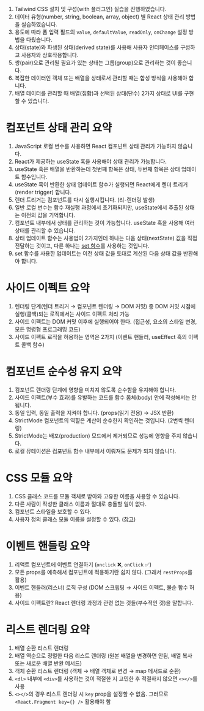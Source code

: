 1. Tailwind CSS 설치 및 구성(with 플러그인) 실습을 진행하였습니다.
1. 데이터 유형(number, string, boolean, array, object) 별 React 상태 관리 방법을 실습하였습니다.
1. 용도에 따라 폼 입력 필드의 `value`, `defaultValue`, `readOnly`, `onChange` 설정 방법을 다뤘습니다.
1. 상태(state)와 파생된 상태(derived state)를 사용해 사용자 인터페이스를 구성하고 사용자와 상호작용합니다.
1. 쌍(pair)으로 관리될 필요가 있는 상태는 그룹(group)으로 관리하는 것이 좋습니다.
1. 복잡한 데이터인 객체 또는 배열을 상태로서 관리할 때는 합성 방식을 사용해야 합니다.
1. 배열 데이터를 관리할 때 배열(집합)과 선택된 상태(단수) 2가지 상태로 UI를 구현할 수 있습니다.

# 컴포넌트 상태 관리 요약

1. JavaScript 로컬 변수를 사용하면 React 컴포넌트 상태 관리가 가능하지 않습니다.
1. React가 제공하는 useState 훅을 사용해야 상태 관리가 가능합니다.
1. useState 훅은 배열을 반환하는데 첫번째 항목은 상태, 두번째 항목은 상태 업데이트 함수입니다.
1. useState 훅이 반환한 상태 업데이트 함수가 실행되면 React에게 렌더 트리거(render trigger) 합니다.
1. 렌더 트리거는 컴포넌트를 다시 실행시킵니다. (리-렌더링 발생)
1. 일반 로컬 변수는 함수 재실행 과정에서 초기화되지만, useState에서 추출된 상태는 이전의 값을 기억합니다.
1. 컴포넌트 내부에서 상태를 관리하는 것이 가능합니다. useState 훅을 사용해 여러 상태를 관리할 수 있습니다.
1. 상태 업데이트 함수는 사용법이 2가지인데 하나는 다음 상태(nextState) 값을 직접 전달하는 것이고, 다른 하나는 [set 함수](https://react.dev/reference/react/useState#setstate)를 사용하는 것입니다.
1. set 함수를 사용한 업데이트는 이전 상태 값을 토대로 계산된 다음 상태 값을 반환해야 합니다.

# 사이드 이펙트 요약

1. 렌더링 단계(렌더 트리거 → 컴포넌트 렌더링 → DOM 커밋) 중 DOM 커밋 시점에 실행(콜백)되는 로직에서는 사이드 이펙트 처리 가능
1. 사이드 이펙트는 DOM 커밋 이후에 실행되어야 한다. (접근성, 요소의 스타일 변경, 모든 명령형 프로그래밍 코드)
1. 사이드 이펙트 로직을 허용하는 영역은 2가지 (이벤트 핸들러, useEffect 훅의 이펙트 콜백 함수)

# 컴포넌트 순수성 유지 요약

1. 컴포넌트 렌더링 단계에 영향을 미치지 않도록 순수함을 유지해야 합니다.
1. 사이드 이펙트(부수 효과)를 유발하는 코드를 함수 몸체(body) 안에 작성해서는 안됩니다.
1. 동일 입력, 동일 출력을 지켜야 합니다. (props(읽기 전용) → JSX 반환)
1. StrictMode 컴포넌트의 역햘은 계산이 순수한지 확인하는 것입니다. (2번씩 렌더링)
1. StrictMode는 배포(production) 모드에서 제거되므로 성능에 영향을 주지 않습니다.
1. 로컬 뮤테이션은 컴포넌트 함수 내부에서 이뤄져도 문제가 되지 않습니다.

# CSS 모듈 요약

1. CSS 클래스 코드를 모듈 객체로 받아와 고유한 이름을 사용할 수 있습니다.
1. 다른 사람이 작성한 클래스 이름과 절대로 충돌할 일이 없다.
1. 컴포넌트 스타일을 보호할 수 있다.
1. 사용자 정의 클래스 모듈 이름을 설정할 수 있다. ([참고](https://vitejs.dev/config/shared-options.html#css-modules))


# 이벤트 핸들링 요약

1. 리액트 컴포넌트에 이벤트 연결하기 (`onclick` ❌, `onClick` ✅)
1. 모든 props를 예측해서 컴포넌트에 적용하기란 쉽지 않다. (그래서 `restProps`를 활용)
1. 이벤트 핸들러(리스너) 로직 구성 (DOM 스크립팅 → 사이드 이펙트, 불순 함수 허용)
1. 사이드 이펙트란? React 렌더링 과정과 관련 없는 것들(부수적인 것)을 말합니다.


# 리스트 렌더링 요약

1. 배열 순환 리스트 렌더링
1. 배열 역순으로 정렬한 다음 리스트 렌더링 (원본 배열을 변경하면 안됨, 배열 복사 또는 새로운 배열 반환 메서드)
1. 객체 순환 리스트 렌더링 (객체 → 배열 객체로 변경 → map 메서드로 순환)
1. `<dl>` 내부에 `<div>`를 사용하는 것이 적절한 지 고민한 후 적절하지 않으면 `<></>`를 사용 
1. `<></>`의 경우 리스트 렌더링 시 `key` prop을 설정할 수 없음. 그러므로 `<React.Fragment key={} />` 활용해야 함